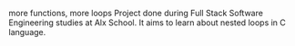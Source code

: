 more functions, more loops
Project done during Full Stack Software Engineering studies at Alx School. It aims to learn about nested loops in C language.
